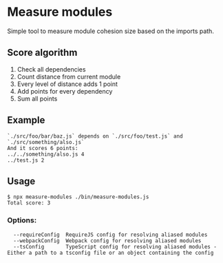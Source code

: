 # Measure modules

Simple tool to measure module cohesion size based on the imports path.

## Score algorithm

1. Check all dependencies
2. Count distance from current module
3. Every level of distance adds 1 point
4. Add points for every dependency
6. Sum all points

## Example

```
`./src/foo/bar/baz.js` depends on `./src/foo/test.js` and `./src/something/also.js`
And it scores 6 points:
../../something/also.js 4
../test.js 2
```

## Usage

```
$ npx measure-modules ./bin/measure-modules.js
Total score: 3
```

### Options:

```
  --requireConfig  RequireJS config for resolving aliased modules
  --webpackConfig  Webpack config for resolving aliased modules
  --tsConfig       TypeScript config for resolving aliased modules - Either a path to a tsconfig file or an object containing the config
```